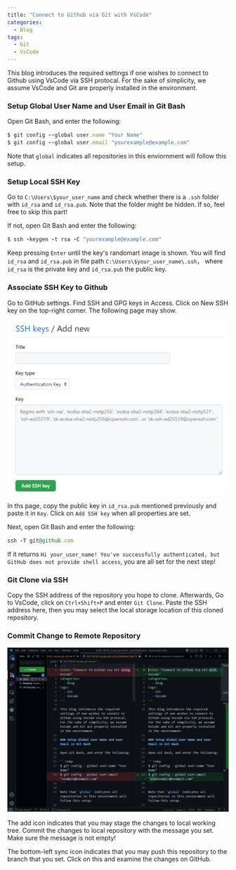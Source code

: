 ```yaml
---
title: "Connect to Github via Git with VsCode"
categories:
  - Blog
tags:
  - Git
  - VsCode
---
```


This blog introduces the required settings if one wishes to connect to Github using VsCode via SSH protocal. For the sake of simplicity, we assume VsCode and Git are properly installed in the environment.

### Setup Global User Name and User Email in Git Bash

Open Git Bash, and enter the following:

```ruby
$ git config --global user.name "Your Name"
$ git config --global user.email "yourexample@example.com"
```

Note that `global` indicates all repositories in this enviornment will follow this setup.

### Setup Local SSH Key

Go to `C:\Users\$your_user_name` and check whether there is a `.ssh` folder with `id_rsa` and `id_rsa.pub`. Note that the folder might be hidden. If so, feel free to skip this part!

If not, open Git Bash and enter the following:

```ruby
$ ssh -keygen -t rsa -C "yourexample@example.com"
```

Keep pressing `Enter` until the key's randomart image is shown. You will find `id_rsa` and `id_rsa.pub` in file path `C:\Users\$your_user_name\.ssh`， where `id_rsa` is the private key and `id_rsa.pub` the public key.

### Associate SSH Key to Github

Go to GitHub settings. Find SSH and GPG keys in Access. Click on New SSH key on the top-right corner. The following page may show.

![ssh-key](/assets/images/ssh-key.png)

In ths page, copy the public key in `id_rsa.pub` mentioned previously and paste it in `Key`. Click on `Add SSH key` when all properties are set.

Next, open Git Bash and enter the following:

```ruby
ssh -T git@github.com
```

If it returns `Hi your_user_name! You've successfully authenticated, but GitHub does not provide shell access`, you are all set for the next step!

### Git Clone via SSH

Copy the SSH address of the repository you hope to clone. Afterwards, Go to VsCode, click on `Ctrl+Shift+P` and enter `Git Clone`. Paste the SSH address here, then you may select the local storage location of this cloned repository.

### Commit Change to Remote Repository

![commit-change](/assets/images/commit-change.png)

The add icon indicates that you may stage the changes to local working tree. Commit the changes to local repository with the message you set. Make sure the message is not empty! 

The bottom-left sync icon indicates that you may push this repository to the branch that you set. Click on this and examine the changes on GitHub.